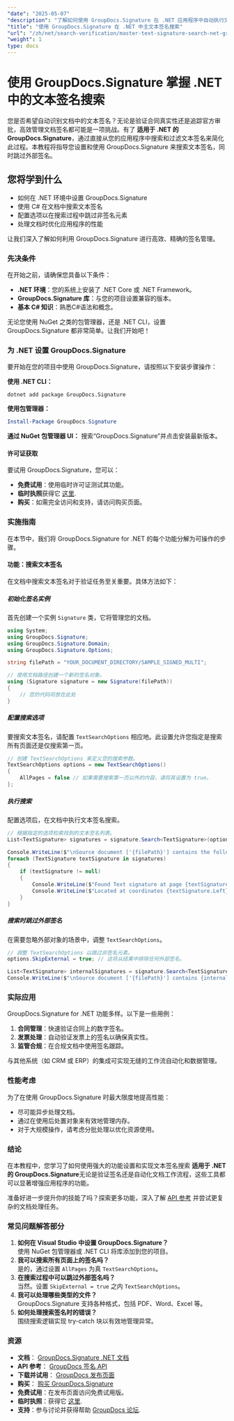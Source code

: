 ```yaml
---
"date": "2025-05-07"
"description": "了解如何使用 GroupDocs.Signature 在 .NET 应用程序中自动执行文本签名搜索，以确保高效的文档管理和验证。"
"title": "使用 GroupDocs.Signature 在 .NET 中主文本签名搜索"
"url": "/zh/net/search-verification/master-text-signature-search-net-groupdocs/"
"weight": 1
type: docs
---
```

# 使用 GroupDocs.Signature 掌握 .NET 中的文本签名搜索

您是否希望自动识别文档中的文本签名？无论是验证合同真实性还是追踪官方审批，高效管理文档签名都可能是一项挑战。有了 **适用于 .NET 的 GroupDocs.Signature**，通过直接从您的应用程序中搜索和过滤文本签名来简化此过程。本教程将指导您设置和使用 GroupDocs.Signature 来搜索文本签名，同时跳过外部签名。

## 您将学到什么
- 如何在 .NET 环境中设置 GroupDocs.Signature
- 使用 C# 在文档中搜索文本签名
- 配置选项以在搜索过程中跳过非签名元素
- 处理文档时优化应用程序的性能

让我们深入了解如何利用 GroupDocs.Signature 进行高效、精确的签名管理。

### 先决条件
在开始之前，请确保您具备以下条件：
- **.NET 环境**：您的系统上安装了 .NET Core 或 .NET Framework。
- **GroupDocs.Signature 库**：与您的项目设置兼容的版本。
- **基本 C# 知识**：熟悉C#语法和概念。

无论您使用 NuGet 之类的包管理器，还是 .NET CLI，设置 GroupDocs.Signature 都非常简单。让我们开始吧！

### 为 .NET 设置 GroupDocs.Signature
要开始在您的项目中使用 GroupDocs.Signature，请按照以下安装步骤操作：

**使用 .NET CLI：**

```shell
dotnet add package GroupDocs.Signature
```

**使用包管理器：**

```powershell
Install-Package GroupDocs.Signature
```

**通过 NuGet 包管理器 UI：**
搜索“GroupDocs.Signature”并点击安装最新版本。

#### 许可证获取
要试用 GroupDocs.Signature，您可以：
- **免费试用**：使用临时许可证测试其功能。
- **临时执照**获得它 [这里](https://purchase。groupdocs.com/temporary-license/).
- **购买**：如需完全访问和支持，请访问购买页面。

### 实施指南
在本节中，我们将 GroupDocs.Signature for .NET 的每个功能分解为可操作的步骤。 

#### 功能：搜索文本签名
在文档中搜索文本签名对于验证任务至关重要。具体方法如下：

##### 初始化签名实例
首先创建一个实例 `Signature` 类，它将管理您的文档。

```csharp
using System;
using GroupDocs.Signature;
using GroupDocs.Signature.Domain;
using GroupDocs.Signature.Options;

string filePath = "YOUR_DOCUMENT_DIRECTORY/SAMPLE_SIGNED_MULTI";

// 使用文档路径创建一个新的签名对象。
using (Signature signature = new Signature(filePath))
{
    // 您的代码将放在此处
}
```

##### 配置搜索选项
要搜索文本签名，请配置 `TextSearchOptions` 相应地。此设置允许您指定是搜索所有页面还是仅搜索第一页。

```csharp
// 创建 TextSearchOptions 来定义您的搜索参数。
TextSearchOptions options = new TextSearchOptions()
{
    AllPages = false // 如果需要搜索第一页以外的内容，请将其设置为 true。
};
```

##### 执行搜索
配置选项后，在文档中执行文本签名搜索。

```csharp
// 根据指定的选项检索找到的文本签名列表。
List<TextSignature> signatures = signature.Search<TextSignature>(options);

Console.WriteLine($"\nSource document ['{filePath}'] contains the following signatures.");
foreach (TextSignature textSignature in signatures)
{
    if (textSignature != null)
    {
        Console.WriteLine($"Found Text signature at page {textSignature.PageNumber}, with type [{textSignature.SignatureImplementation}] and text '{textSignature.Text}'.");
        Console.WriteLine($"Located at coordinates {textSignature.Left}-{textSignature.Top}. Size is {textSignature.Width}x{textSignature.Height}.");
    }
}
```

##### 搜索时跳过外部签名
在需要忽略外部对象的场景中，调整 `TextSearchOptions`。

```csharp
// 调整 TextSearchOptions 以跳过非签名元素。
options.SkipExternal = true; // 这将从结果中排除任何外部签名。

List<TextSignature> internalSignatures = signature.Search<TextSignature>(options);
Console.WriteLine($"\nSource document ['{filePath}'] contains {internalSignatures.Count} non-external signatures.");
```

### 实际应用
GroupDocs.Signature for .NET 功能多样。以下是一些用例：
1. **合同管理**：快速验证合同上的数字签名。
2. **发票处理**：自动验证发票上的签名以确保真实性。
3. **监管合规**：在合规文档中使用签名跟踪。

与其他系统（如 CRM 或 ERP）的集成可实现无缝的工作流自动化和数据管理。

### 性能考虑
为了在使用 GroupDocs.Signature 时最大限度地提高性能：
- 尽可能异步处理文档。
- 通过在使用后处置对象来有效地管理内存。
- 对于大规模操作，请考虑分批处理以优化资源使用。

### 结论
在本教程中，您学习了如何使用强大的功能设置和实现文本签名搜索 **适用于 .NET 的 GroupDocs.Signature**无论是验证签名还是自动化文档工作流程，这些工具都可以显著增强应用程序的功能。

准备好进一步提升你的技能了吗？探索更多功能，深入了解 [API 参考](https://reference.groupdocs.com/signature/net/) 并尝试更复杂的文档处理任务。

### 常见问题解答部分
1. **如何在 Visual Studio 中设置 GroupDocs.Signature？**  
   使用 NuGet 包管理器或 .NET CLI 将库添加到您的项目。
2. **我可以搜索所有页面上的签名吗？**  
   是的，通过设置 `AllPages` 为真 `TextSearchOptions`。
3. **在搜索过程中可以跳过外部签名吗？**  
   当然。设置 `SkipExternal = true` 之内 `TextSearchOptions`。
4. **我可以处理哪些类型的文件？**  
   GroupDocs.Signature 支持各种格式，包括 PDF、Word、Excel 等。
5. **如何处理搜索签名时的错误？**  
   围绕搜索逻辑实现 try-catch 块以有效地管理异常。

### 资源
- **文档**： [GroupDocs.Signature .NET 文档](https://docs.groupdocs.com/signature/net/)
- **API 参考**： [GroupDocs 签名 API](https://reference.groupdocs.com/signature/net/)
- **下载并试用**： [GroupDocs 发布页面](https://releases.groupdocs.com/signature/net/)
- **购买**： [购买 GroupDocs.Signature](https://purchase.groupdocs.com/buy)
- **免费试用**：在发布页面访问免费试用版。
- **临时执照**：获得它 [这里](https://purchase。groupdocs.com/temporary-license/).
- **支持**：参与讨论并获得帮助 [GroupDocs 论坛](https://forum。groupdocs.com/c/signature/).
